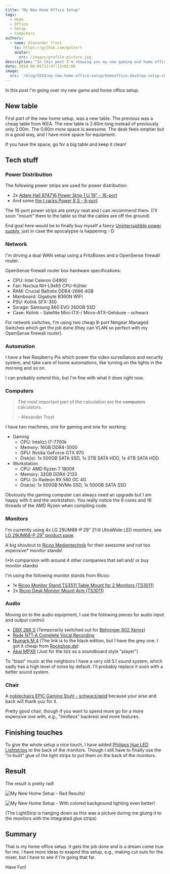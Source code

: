 ```yaml
---
title: "My New Home Office Setup"
tags:
  - Home
  - Office
  - Setup
  - Computers
authors:
  - name: Alexander Trost
    to: https://github.com/galexrt
    avatar:
      src: /images/profile-picture.jpg
description: "In this post I'm showing you my new gaming and home office setup."
date: 2018-06-05T13:47:13+02:00
image:
  src: '/blog/2018/my-new-home-office-setup/homeoffice-desktop-setup-shot-1.jpg'
---
```


In this post I'm going over my new game and home office setup.

## New table

First part of the new home setup, was a new table.
The previous was a cheap table from IKEA. The new table is 2.60m long instead of previously only 2.00m.
The 0.60m more space is awesome. The desk feels emptier but in a good way, and I have more space for equipment.

If you have the space, go for a big table and keep it clean!

## Tech stuff

### Power Distribution

The following power strips are used for power distribution:

* 2x [Adam Hall 874716 Power Strip 1 U 19" - 16-port](https://www.thomann.de/intl/adam_hall_874716_power_strip_1_u_19.htm)
* And some [the t.racks Power 8 S - 8-port](https://www.thomann.de/intl/the_t_racks_power_8_s.htm)

The 16-port power strips are pretyy neat and I can recommend them.
(I'll soon "mount" them to the table so that the cables are off the ground)

End goal here would be to finally buy myself a fancy [Uninterruptible power supply](https://en.wikipedia.org/wiki/Uninterruptible_power_supply), just in case the apocalypse is happening :-D

### Network

I'm driving a dual WAN setup using a FritzBoxes and a OpenSense firewall router.

OpenSense firewall router box hardware specifications:

* CPU: Intel Celeron G4900
* Fan: Noctua NH-L9x65 CPU-Kühler
* RAM: Crucial Ballistix DDR4-2666 4GB
* Mainboard: Gigabyte B360N WIFI
* PSU: Kolink SFX-350
* Sorage: Samsung 860 EVO 260GB SSD
* Case: Kolink - Satellite Mini-ITX-/ Micro-ATX-Gehäuse - schwarz

For network switches, I'm using two cheap 8-port Netgear Managed Switches which get the job done (they can VLAN so perfect with my OpenSense firewall router).

### Automation

I have a few Raspberry Pis which power the video surveillance and security system, and take care of home automations, like turning on the lights in the morning and so on.

I can probably extend this, but I'm fine with what it does right now.

### Computers

> The most important part of the calculation are the ~~computers~~ calculators.
>
> \- Alexander Trost

I have two machines, one for gaming and one for working:

* Gaming
  * CPU: Intel(c) I7-7700k
  * Memory: 16GB DDR4-3000
  * GPU: Nvidia GeForce GTX 970
  * Disk(s): 1x 500GB SATA SSD, 1x 3TB SATA HDD, 1x 4TB SATA HDD
* Workstation
  * CPU: AMD Ryzen 7 1800X
  * Memory: 32GB DDR4-2133
  * GPU: 2x Radeon RX 560 OC 4G
  * Disk(s): 1x 500GB NVMe SSD, 1x 500GB SATA SSD

Obviously the gaming computer can always need an upgrade but I am happy with it and the workstation.
You really notice the 8 cores and 16 threads of the AMD Ryzen when compiling code.

### Monitors

I'm currently using 4x LG 29UM68-P 29" 21:9 UltraWide LED monitors, see [LG 29UM68-P 29" product page](http://www.lg.com/us/monitors/lg-29UM68-P-ultrawide-monitor).

A big shoutout to [Ricoo Medientechnik](https://www.ricoo.eu/) for their awesome and not too expensive* monitor stands!

(*In comparsion with around 4 other companies that sell and/ or buy monitor stands)

I'm using the following monitor stands from Ricoo:

* 1x [Ricoo Monitor Stand TS3511 Table Mount for 2 Monitors (TS3011)](https://www.ricoo.eu/en/ricoo-pc-screen-led-monitor-stand-ts3511-table-mount-for-2-monitors-monitor-brackets-tft-swivel-arm-monitor-mount-pivoting-monitor-fastener-monitor-rack-monitor-arm-compatible-with-vesa-100x100/a-11189/)
* 2x [Ricoo Desk Monitor Mount Arm (TS3011)](https://www.ricoo.eu/en/ricoo-desk-mount-monitor-ts3011-with-gas-spring-articulation-monitor-bracket-swivelling-tiltable-desk-monitor-stand-pedestal-flat-screen-pc-monitor-tft-display-swivel-arm-desk-led-lcd-desk-holder-brackets-universal-tv-vesa-75x75-100x100/a-10789/)

### Audio

Moving on to the audio equipment, I use the following pieces for audio input and output control:

* [DBX 286 S](https://www.thomann.de/de/dbx_286_s.htm) (Temporarily switched out for [Behringer 802 Xenyx](https://www.thomann.de/gb/behringer_xenyx_802.htm))
* [Rode NT1-A Complete Vocal Recording](https://www.thomann.de/de/rode_nt1a_complete_vocal_recording.htm)
* [Numark M 4](https://www.thomann.de/gb/numark_m_4_black.htm) (The link is to the black edition, but I have the grey one. I got it cheap from [Rockshop.de](https://www.rockshop.de/))
* [Akai MPX8](https://www.rockshop.de/akai-mpx8) (Just for the lolz as a soundboard style "player")

To "blast" music at the neighbors I have a very old 5.1 sound system, which sadly has a high level of noise by default. I'll probably replace it soon with a better sound system.

### Chair

A [noblechairs EPIC Gaming Stuhl - schwarz/gold](https://www.caseking.de/noblechairs-epic-gaming-stuhl-schwarz-gold-gagc-038.html) because your arse and back will thank you for it.

Pretty good chair, though if you want to spend more go for a more expensive one with, e.g., "limitless" backrest and more features.

## Finishing touches

To give the whole setup a nice touch, I have added [Philipps Hue LED Lightstrips](https://www.amazon.de/Philips-LightStrip-erweiterbar-Millionen-kompatibel/dp/B0148NMVQA) to the back of the monitors. Though I still have to finally use the "in-built" glue of the light strips to put them on the back of the monitors.

## Result

The result is pretty rad!

![My New Home Setup - Rad Results!](/blog/2018/my-new-home-office-setup/homeoffice-desktop-setup-shot-1.jpg)

![My New Home Setup - With colored background lighting even better!](/blog/2018/my-new-home-office-setup/homeoffice-desktop-setup-shot-2.jpg)

(The LightStrip is hanging down as this was a picture during me gluing it to the monitors with the integrated glue strips)

## Summary

That is my home office setup. It gets the job done and is a dream come true for me.
I have more ideas to exapnd this setup, e.g., making cut outs for the mixer, but I have to see if I'm going that far.

Have Fun!
